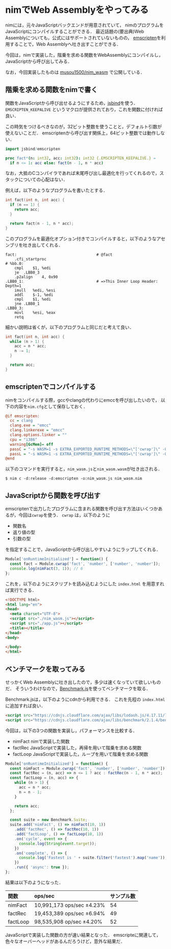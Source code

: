 # nimでWeb Assemblyをやってみる

nimには，元々JavaScriptバックエンドが用意されていて，
nimのプログラムをJavaScriptにコンパイルすることができる．
最近話題の(要出典)Web Assemblyについても，公式にはサポートされていないものの，
[emscripten](https://emscripten.org/)を利用することで，Web Assemblyへ吐き出すことができる．

今回は，nimで実装した，階乗を求める関数をWebAssemblyにコンパイルし，JavaScriptから呼び出してみる．

なお，今回実装したものは [musou1500/nim_wasm](https://github.com/musou1500/nim_wasm) で公開している．

## 階乗を求める関数をnimで書く

関数をJavaScriptから呼び出せるようにするため，[jsbind](https://github.com/yglukhov/jsbind)を使う．
`EMSCRIPTEN_KEEPALIVE` というマクロが提供されており，これを関数に付ければ良い．

この時気をつけるべきなのが，32ビット整数を使うことと，デフォルト引数が使えないことだ．
 emscriptenから呼び出す関係上，64ビット整数では動作しない．

```nim
import jsbind/emscripten

proc fact*(n: int32, acc: int32): int32 {.EMSCRIPTEN_KEEPALIVE.} =
  if n <= 1: acc else: fact(n - 1, n * acc)
```

なお，大抵のCコンパイラであれば末尾呼び出し最適化を行ってくれるので，スタックについての心配はない．

例えば，以下のようなプログラムを書いたとする．

```c
int fact(int n, int acc) {
  if (n == 1) {
    return acc;
  }

  return fact(n - 1, n * acc);
}
```

このプログラムを最適化オプション付きでコンパイルすると，以下のようなアセンブリを吐き出してくれる．

```
fact:                                   # @fact
	.cfi_startproc
# %bb.0:
	cmpl	$1, %edi
	je	.LBB0_3
	.p2align	4, 0x90
.LBB0_1:                                # =>This Inner Loop Header: Depth=1
	imull	%edi, %esi
	addl	$-1, %edi
	cmpl	$1, %edi
	jne	.LBB0_1
.LBB0_3:
	movl	%esi, %eax
	retq
```

細かい説明は省くが，以下のプログラムと同じだと考えて良い．
```c
int fact(int n, int acc) {
  while (n > 1) {
    acc = n * acc;
    n -= 1;
  }

  return acc;
}
```

## emscriptenでコンパイルする

nimをコンパイルする際，gccやclangの代わりにemccを呼び出したいので，
以下の内容を`nim.cfg`として保存しておく．

```nim.cfg
@if emscripten:
  cc = clang
  clang.exe = "emcc"
  clang.linkerexe = "emcc"
  clang.options.linker = ""
  cpu = "i386"
  warning[GcMem]= off
  passC = "-s WASM=1 -s EXTRA_EXPORTED_RUNTIME_METHODS=\"['cwrap']\" -O3"
  passL = "-s WASM=1 -s EXTRA_EXPORTED_RUNTIME_METHODS=\"['cwrap']\" -O3"
@end
```

以下のコマンドを実行すると，`nim_wasm.js`と`nim_wasm.wasm`が吐き出される．
```
$ nim c -d:release -d:emscripten -o:nim_wasm.js nim_wasm.nim
```

## JavaScriptから関数を呼び出す

emscriptenで出力したプログラムに含まれる関数を呼び出す方法はいくつかあるが，今回は`cwrap`を使う．
`cwrap` は，以下のように

* 関数名
* 返り値の型
* 引数の型

を指定することで，JavaScriptから呼び出しやすいようにラップしてくれる．

```js
Module['onRuntimeInitialized'] = function() {
  const fact = Module.cwrap('fact', 'number', ['number', 'number']);
  console.log(nimFact(3, 1)); // 6
};
```

これを，以下のようにスクリプトを読み込むようにした `index.html` を用意すれば実行できる．

```html
<!DOCTYPE html>
<html lang="en">
<head>
  <meta charset="UTF-8">
  <script src="./nim_wasm.js"></script>
  <script src="./app.js"></script>
  <title></title>
</head>
<body>
  
</body>
</html>
```

## ベンチマークを取ってみる

せっかくWeb Assemblyに吐き出したので，多少は速くなっていて欲しいものだ．
そういうわけなので，[Benchmark.js](https://benchmarkjs.com/)を使ってベンチマークを取る．

Benchmark.jsは，以下のようにcdnから利用できる．
これを先程の `index.html`に追加すれば良い．

```html
<script src="https://cdnjs.cloudflare.com/ajax/libs/lodash.js/4.17.11/lodash.min.js"></script>
<script src="https://cdnjs.cloudflare.com/ajax/libs/benchmark/2.1.4/benchmark.min.js"></script>
```

今回は，以下の3つの関数を実装し，パフォーマンスを比較する．

* nimFact nimで実装した関数
* factRec JavaScriptで実装した，再帰を用いて階乗を求める関数
* factLoop JavaScriptで実装した，ループを用いて階乗を求める関数

```js
Module['onRuntimeInitialized'] = function() {
  const nimFact = Module.cwrap('fact', 'number', ['number', 'number']);
  const factRec = (n, acc) => n <= 1 ? acc : factRec(n - 1, n * acc);
  const factLoop = (n, acc) => {
    while (n > 1) {
      acc = n * acc;
      n = n - 1;
    }

    return acc;
  };

  const suite = new Benchmark.Suite;
  suite.add('nimFact', () => nimFact(10, 1))
    .add('factRec', () => factRec(10, 1))
    .add('factLoop', () => factLoop(10, 1))
    .on('cycle', event => {
      console.log(String(event.target));
    })
    .on('complete', () => {
      console.log('Fastest is ' + suite.filter('fastest').map('name'));
    })
    .run({ 'async': true });
};
```

結果は以下のようになった．

| 関数     | ops/sec                   | サンプル数 |
| :--      | :--                       | :--        |
| nimFact  | 10,991,173 ops/sec ±4.23% | 54         |
| factRec  | 19,453,389 ops/sec ±6.94% | 49         |
| factLoop | 98,535,908 op/sec ±4.20%  | 52         |

JavaScriptで実装した関数の方が速い結果となった．
emscripteに関連して，色々なオーバーヘッドがあるんだろうけど，意外な結果だ．
